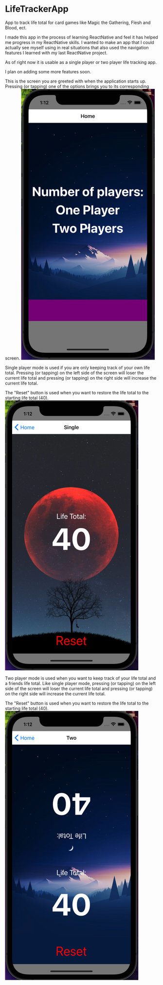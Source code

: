 # LifeTrackerApp
App to track life total for card games like Magic the Gathering, Flesh and Blood, ect.

I made this app in the process of learning ReactNative and feel it has helped me progress in my ReactNative skills. I wanted to make an app that I could actually
see myself using in real situations that also used the navigation features I learned with my last ReactNative project.

As of right now it is usable as a single player or two player life tracking app.

I plan on adding some more features soon.



This is the screen you are greeted with when the application starts up. Pressing (or tapping) one of the options brings you to its corresponding screen.
![Home Screen](https://raw.githubusercontent.com/Emerfoll/LifeTrackerApp/main/assets/ScreenShot-HomeScreen.png "Home Screen")

Single player mode is used if you are only keeping track of your own life total. Pressing (or tapping) on the left side of the screen will loser the current life total and pressing (or tapping) on the right side will increase the current life total.

The "Reset" button is used when you want to restore the life total to the starting life total (40).
![Single Player Screen](https://raw.githubusercontent.com/Emerfoll/LifeTrackerApp/main/assets/ScreenShot-SinglePlayer.png "Single Player Screen")

Two player mode is used when you want to keep track of your life total and a friends life total. Like single player mode, pressing (or tapping) on the left side of the screen will loser the current life total and pressing (or tapping) on the right side will increase the current life total.

The "Reset" button is used when you want to restore the life total to the starting life total (40).
![Two Player Screen](https://raw.githubusercontent.com/Emerfoll/LifeTrackerApp/main/assets/ScreenShot-TwoPlayer.png "Two Player Screen")
